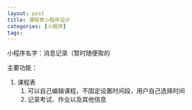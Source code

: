 ```yaml
---
layout: post
title: 课程表小程序设计
categories: [小程序]
tags: 
---
```


小程序名字：消息记录（暂时随便取的

主要功能：

1. 课程表
   1. 可以自己编辑课程，不固定设置时间段，用户自己选择时间
   2. 记录考试、作业以及其他信息